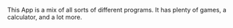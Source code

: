 This App is a mix of all sorts of different programs. It has plenty of games, a calculator, and a lot more.

